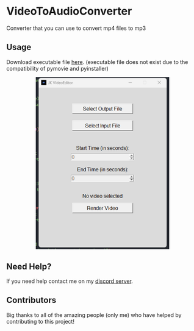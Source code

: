 # VideoToAudioConverter
Converter that you can use to convert mp4 files to mp3

## Usage 
Download executable file [here](). (executable file does not exist due to the compatibility of pymovie and pyinstaller)


<p align="center">
  <img alt="issue" src="https://github.com/Josakko/VideoToAudioConverter/blob/main/image.png?raw=true" width="350px">
</p>

## Need Help?

If you need help contact me on my [discord server](https://discord.gg/xgET5epJE6).

## Contributors

Big thanks to all of the amazing people (only me) who have helped by contributing to this project!
